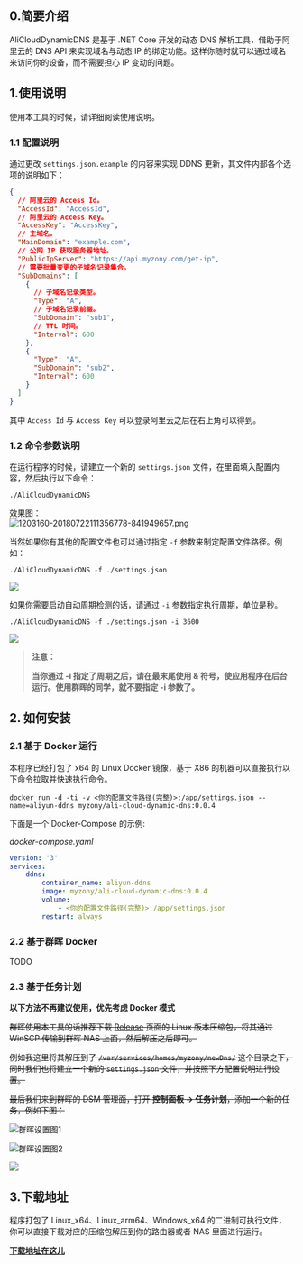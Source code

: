 ## 0.简要介绍

AliCloudDynamicDNS 是基于 .NET Core 开发的动态 DNS 解析工具，借助于阿里云的 DNS API 来实现域名与动态 IP 的绑定功能。这样你随时就可以通过域名来访问你的设备，而不需要担心 IP 变动的问题。

## 1.使用说明

使用本工具的时候，请详细阅读使用说明。

### 1.1 配置说明

通过更改 ```settings.json.example``` 的内容来实现 DDNS 更新，其文件内部各个选项的说明如下：

```json
{
  // 阿里云的 Access Id。
  "AccessId": "AccessId",
  // 阿里云的 Access Key。
  "AccessKey": "AccessKey",
  // 主域名。
  "MainDomain": "example.com",
  // 公网 IP 获取服务器地址。
  "PublicIpServer": "https://api.myzony.com/get-ip",
  // 需要批量变更的子域名记录集合。
  "SubDomains": [
    {
      // 子域名记录类型。
      "Type": "A",
      // 子域名记录前缀。
      "SubDomain": "sub1",
      // TTL 时间。
      "Interval": 600
    },
    {
      "Type": "A",
      "SubDomain": "sub2",
      "Interval": 600
    }
  ]
}
```

其中 ```Access Id``` 与 ```Access Key``` 可以登录阿里云之后在右上角可以得到。

### 1.2 命令参数说明

在运行程序的时候，请建立一个新的 ```settings.json``` 文件，在里面填入配置内容，然后执行以下命令：

```shell
./AliCloudDynamicDNS
```

效果图：  
![1203160-20180722111356778-841949657.png](./READMEPIC/Snipaste_2019-12-12_17-36-21.png)

当然如果你有其他的配置文件也可以通过指定 ```-f``` 参数来制定配置文件路径。例如：

```shell
./AliCloudDynamicDNS -f ./settings.json
```

![](./READMEPIC/Snipaste_2019-12-12_17-38-09.png)

如果你需要启动自动周期检测的话，请通过 `-i` 参数指定执行周期，单位是秒。

```shell
./AliCloudDynamicDNS -f ./settings.json -i 3600
```

![](./READMEPIC/Snipaste_2019-12-12_17-38-53.png)

> **注意：**
>
> **当你通过 -i 指定了周期之后，请在最末尾使用 & 符号，使应用程序在后台运行。使用群晖的同学，就不要指定 -i 参数了。**

## 2. 如何安装

### 2.1 基于 Docker 运行

本程序已经打包了 x64 的 Linux Docker 镜像，基于 X86 的机器可以直接执行以下命令拉取并快速执行命令。

```
docker run -d -ti -v <你的配置文件路径(完整)>:/app/settings.json --name=aliyun-ddns myzony/ali-cloud-dynamic-dns:0.0.4
```

下面是一个 Docker-Compose 的示例:

*docker-compose.yaml*

```yaml
version: '3'
services:
	ddns:
		container_name: aliyun-ddns
		image: myzony/ali-cloud-dynamic-dns:0.0.4
		volume:
			- <你的配置文件路径(完整)>:/app/settings.json
		restart: always
```

### 2.2 基于群晖 Docker

TODO

### 2.3 基于任务计划

**以下方法不再建议使用，优先考虑 Docker 模式**

~~群晖使用本工具的话推荐下载 [Release](https://github.com/GameBelial/AliDDNSNet/releases) 页面的 Linux 版本压缩包，将其通过 WinSCP 传输到群晖 NAS 上面，然后解压之后即可。~~

~~例如我这里将其解压到了 ```/var/services/homes/myzony/newDns/``` 这个目录之下，同时我们也将建立一个新的 `settings.json` 文件，并按照下方配置说明进行设置。~~

~~最后我们来到群晖的 DSM 管理面，打开 **控制面板 -> 任务计划**，添加一个新的任务，例如下图：~~

![群晖设置图1](./READMEPIC/Snipaste_2019-12-12_17-42-28.png)

![群晖设置图2](./READMEPIC/Snipaste_2019-12-12_17-43-54.png)

![](./READMEPIC/Snipaste_2019-12-12_17-46-01.png)

## 3.下载地址

程序打包了 Linux_x64、Linux_arm64、Windows_x64 的二进制可执行文件，你可以直接下载对应的压缩包解压到你的路由器或者 NAS 里面进行运行。

**[下载地址在这儿](https://github.com/GameBelial/AliDDNSNet/releases)**